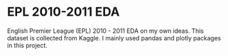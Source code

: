 # EPL 2010-2011 EDA
English Premier League (EPL) 2010 - 2011 EDA on my own ideas. This dataset is collected from Kaggle. I mainly used pandas and plotly packages in this project.
